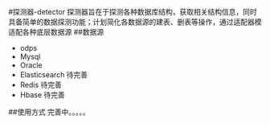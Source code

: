 #探测器-detector
    探测器旨在于探测各种数据库结构，获取相关结构信息，同时具备简单的数据探测功能；计划简化各数据源的建表、删表等操作，通过适配器模适配各种底层数据源
##数据源 
- odps
- Mysql
- Oracle
- Elasticsearch 待完善
- Redis 待完善
- Hbase 待完善

##使用方式
    完善中。。。。。
